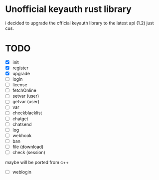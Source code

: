 # Unofficial keyauth rust library
i decided to upgrade the official keyauth library to the latest api (1.2) just cus.

# TODO
- [x] init
- [x] register
- [x] upgrade
- [ ] login
- [ ] license
- [ ] fetchOnline
- [ ] setvar (user)
- [ ] getvar (user)
- [ ] var
- [ ] checkblacklist
- [ ] chatget
- [ ] chatsend
- [ ] log
- [ ] webhook
- [ ] ban
- [ ] file (download)
- [ ] check (session)

maybe will be ported from c++
- [ ] weblogin